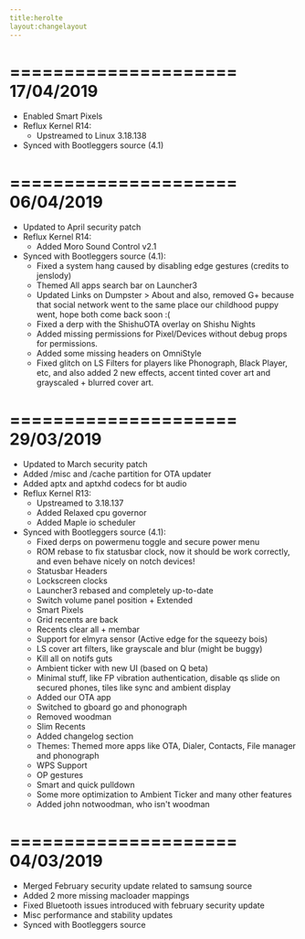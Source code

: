 ```yaml
---
title:herolte
layout:changelayout
---
```

=====================
    17/04/2019
=====================
- Enabled Smart Pixels
- Reflux Kernel R14:
  * Upstreamed to Linux 3.18.138
- Synced with Bootleggers source (4.1)

=====================
    06/04/2019
=====================
- Updated to April security patch
- Reflux Kernel R14:
  * Added Moro Sound Control v2.1
- Synced with Bootleggers source (4.1):
  * Fixed a system hang caused by disabling edge gestures (credits to jenslody)
  * Themed All apps search bar on Launcher3 
  * Updated Links on Dumpster > About and also, removed G+ because that social network went to the same place our childhood puppy went,     hope both come back soon :(
  * Fixed a derp with the ShishuOTA overlay on Shishu Nights
  * Added missing permissions for Pixel/Devices without debug props for permissions.
  * Added some missing headers on OmniStyle
  * Fixed glitch on LS Filters for players like Phonograph, Black Player, etc, and also added 2 new effects, accent tinted cover art and     grayscaled + blurred cover art. 

=====================
    29/03/2019
=====================
- Updated to March security patch
- Added /misc and /cache partition for OTA updater
- Added aptx and aptxhd codecs for bt audio
- Reflux Kernel R13:
  * Upstreamed to 3.18.137
  * Added Relaxed cpu governor
  * Added Maple io scheduler
- Synced with Bootleggers source (4.1):
  * Fixed derps on powermenu toggle and secure power menu
  * ROM rebase to fix statusbar clock, now it should be work correctly, and even behave nicely on notch devices!
  * Statusbar Headers 
  * Lockscreen clocks
  * Launcher3 rebased and completely up-to-date
  * Switch volume panel position + Extended
  * Smart Pixels
  * Grid recents are back
  * Recents clear all + membar
  * Support for elmyra sensor (Active edge for the squeezy bois)
  * LS cover art filters, like grayscale and blur (might be buggy)
  * Kill all on notifs guts
  * Ambient ticker with new UI (based on Q beta)
  * Minimal stuff, like FP vibration authentication, disable qs slide on secured phones, tiles like sync and ambient display
  * Added our OTA app
  * Switched to gboard go and phonograph
  * Removed woodman
  * Slim Recents
  * Added changelog section
  * Themes: Themed more apps like OTA, Dialer, Contacts, File manager and phonograph
  * WPS Support
  * OP gestures
  * Smart and quick pulldown
  * Some more optimization to Ambient Ticker and many other features
  * Added john notwoodman, who isn't woodman
  
=====================
    04/03/2019
=====================
- Merged February security update related to samsung source
- Added 2 more missing macloader mappings
- Fixed Bluetooth issues introduced with february security update 
- Misc performance and stability updates
- Synced with Bootleggers source
